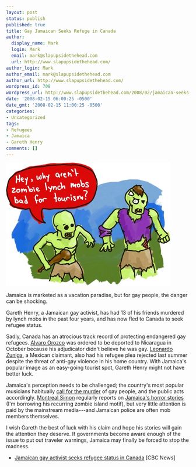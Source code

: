 ```yaml
---
layout: post
status: publish
published: true
title: Gay Jamaican Seeks Refuge in Canada
author:
  display_name: Mark
  login: Mark
  email: mark@slapupsidethehead.com
  url: http://www.slapupsidethehead.com/
author_login: Mark
author_email: mark@slapupsidethehead.com
author_url: http://www.slapupsidethehead.com/
wordpress_id: 708
wordpress_url: http://www.slapupsidethehead.com/2008/02/jamaican-seeks-refuge/
date: '2008-02-15 06:00:25 -0500'
date_gmt: '2008-02-15 11:00:25 -0500'
categories:
- Uncategorized
tags:
- Refugees
- Jamaica
- Gareth Henry
comments: []
---
```

![Jamaican Zombie Mobs](/wp-content/media/2008/02/jamaican-zombie-lynch-mob.jpg)

Jamaica is marketed as a vacation paradise, but for gay people, the danger can be shocking.

Gareth Henry, a Jamaican gay activist, has had 13 of his friends murdered by lynch mobs in the past four years, and has now fled to Canada to seek refugee status.

Sadly, Canada has an atrocious track record of protecting endangered gay refugees. [Alvaro Orozco](http://www.slapupsidethehead.com/2007/02/not-gay-enough/ "I hope he's OK") was ordered to be deported to Nicaragua in October because his adjudicator didn't believe he was gay. [Leonardo Zuniga](http://www.slapupsidethehead.com/2007/08/another-gay-refugee/ "I hope he's OK, too"), a Mexican claimant, also had his refugee plea rejected last summer despite the threat of anti-gay violence in his home country. With Jamaica's popular image as an easy-going tourist spot, Gareth Henry might not have better luck.

Jamaica's perception needs to be challenged; the country's most popular musicians habitually [call for the murder](http://www.slapupsidethehead.com/2007/10/homophobic-artists/ "This garners attention when exported") of gay people, and the public acts accordingly. [Montreal Simon](http://montrealsimon.blogspot.com/ "I guarantee he won't sugar coat the issue, either") regularly reports on [Jamaica's horror stories](http://montrealsimon.blogspot.com/search?q=jamaica "It's not the same picture as the tourism brochures paint") (I'm borrowing his recurring zombie island motif), but very little attention is paid by the mainstream media---and Jamaican police are often mob members themselves.

I wish Gareth the best of luck with his claim and hope his stories will gain the attention they deserve. If governments become aware enough of the issue to put out traveler warnings, Jamaica may finally be forced to stop the madness.

- [Jamaican gay activist seeks refugee status in Canada](http://www.cbc.ca/canada/toronto/story/2008/02/14/gareth-henry.html) [CBC News]
